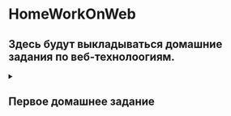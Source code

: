 # HomeWorkOnWeb

## Здесь будут выкладываться домашние задания по веб-технолоогиям.

<details><summary><h2>Первое домашнее задание</h2></summary>

 [Ссылка на Google Disc] (https://drive.google.com/drive/folders/1GhadbTRk1SlbteythmPsHxf8GA-agkTV?usp=share_link).

</details>

